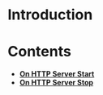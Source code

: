 
# Introduction

# Contents 

* [**On HTTP Server Start**](onhttpserverstart.md)
* [**On HTTP Server Stop**](onhttpserverstop.md)